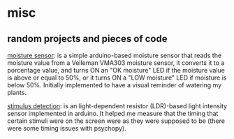 # misc
## random projects and pieces of code

[moisture sensor](https://github.com/rjalejandro/misc/tree/main/moisture_sensor): is a simple arduino-based moisture sensor that reads the moisture value from a Velleman VMA303 moisture sensor, it converts it to a porcentage value, and turns ON an "OK moisture" LED if the moisture value is above or equal to 50%, or it turns ON a "LOW moisture" LED if moisture is below 50%. Initially implemented to have a visual reminder of watering my plants.

[stimulus detection](https://github.com/rjalejandro/misc/tree/main/stimulus_detection): is an light-dependent resistor (LDR)-based light intensity sensor implemented in arduino. It helped me measure that the timing that certain stimuli were on the screen were as they were supposed to be (there were some timing issues with psychopy).
